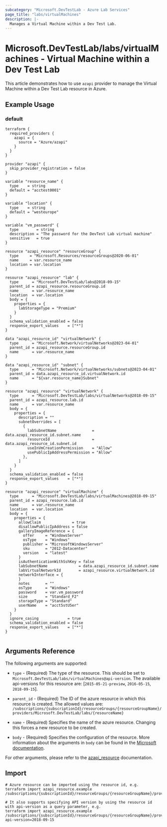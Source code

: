```yaml
---
subcategory: "Microsoft.DevTestLab - Azure Lab Services"
page_title: "labs/virtualMachines"
description: |-
  Manages a Virtual Machine within a Dev Test Lab.
---
```


# Microsoft.DevTestLab/labs/virtualMachines - Virtual Machine within a Dev Test Lab

This article demonstrates how to use `azapi` provider to manage the Virtual Machine within a Dev Test Lab resource in Azure.

## Example Usage

### default

```hcl
terraform {
  required_providers {
    azapi = {
      source = "Azure/azapi"
    }
  }
}

provider "azapi" {
  skip_provider_registration = false
}

variable "resource_name" {
  type    = string
  default = "acctest0001"
}

variable "location" {
  type    = string
  default = "westeurope"
}

variable "vm_password" {
  type        = string
  description = "The password for the DevTest Lab virtual machine"
  sensitive   = true
}

resource "azapi_resource" "resourceGroup" {
  type     = "Microsoft.Resources/resourceGroups@2020-06-01"
  name     = var.resource_name
  location = var.location
}

resource "azapi_resource" "lab" {
  type      = "Microsoft.DevTestLab/labs@2018-09-15"
  parent_id = azapi_resource.resourceGroup.id
  name      = var.resource_name
  location  = var.location
  body = {
    properties = {
      labStorageType = "Premium"
    }
  }
  schema_validation_enabled = false
  response_export_values    = ["*"]
}

data "azapi_resource_id" "virtualNetwork" {
  type      = "Microsoft.Network/virtualNetworks@2023-04-01"
  parent_id = azapi_resource.resourceGroup.id
  name      = var.resource_name
}

data "azapi_resource_id" "subnet" {
  type      = "Microsoft.Network/virtualNetworks/subnets@2023-04-01"
  parent_id = data.azapi_resource_id.virtualNetwork.id
  name      = "${var.resource_name}Subnet"
}

resource "azapi_resource" "virtualNetwork" {
  type      = "Microsoft.DevTestLab/labs/virtualNetworks@2018-09-15"
  parent_id = azapi_resource.lab.id
  name      = var.resource_name
  body = {
    properties = {
      description = ""
      subnetOverrides = [
        {
          labSubnetName                = data.azapi_resource_id.subnet.name
          resourceId                   = data.azapi_resource_id.subnet.id
          useInVmCreationPermission    = "Allow"
          usePublicIpAddressPermission = "Allow"
        },
      ]
    }
  }
  schema_validation_enabled = false
  response_export_values    = ["*"]
}

resource "azapi_resource" "virtualMachine" {
  type      = "Microsoft.DevTestLab/labs/virtualMachines@2018-09-15"
  parent_id = azapi_resource.lab.id
  name      = var.resource_name
  location  = var.location
  body = {
    properties = {
      allowClaim              = true
      disallowPublicIpAddress = false
      galleryImageReference = {
        offer     = "WindowsServer"
        osType    = "Windows"
        publisher = "MicrosoftWindowsServer"
        sku       = "2012-Datacenter"
        version   = "latest"
      }
      isAuthenticationWithSshKey = false
      labSubnetName              = data.azapi_resource_id.subnet.name
      labVirtualNetworkId        = azapi_resource.virtualNetwork.id
      networkInterface = {
      }
      notes       = ""
      osType      = "Windows"
      password    = var.vm_password
      size        = "Standard_F2"
      storageType = "Standard"
      userName    = "acct5stU5er"
    }
  }
  ignore_casing             = true
  schema_validation_enabled = false
  response_export_values    = ["*"]
}


```



## Arguments Reference

The following arguments are supported:

* `type` - (Required) The type of the resource. This should be set to `Microsoft.DevTestLab/labs/virtualMachines@api-version`. The available api-versions for this resource are: [`2015-05-21-preview`, `2016-05-15`, `2018-09-15`].

* `parent_id` - (Required) The ID of the azure resource in which this resource is created. The allowed values are:  
  `/subscriptions/{subscriptionId}/resourceGroups/{resourceGroupName}/providers/Microsoft.DevTestLab/labs/{resourceName}`

* `name` - (Required) Specifies the name of the azure resource. Changing this forces a new resource to be created.

* `body` - (Required) Specifies the configuration of the resource. More information about the arguments in `body` can be found in the [Microsoft documentation](https://learn.microsoft.com/en-us/azure/templates/Microsoft.DevTestLab/labs/virtualMachines?pivots=deployment-language-terraform).

For other arguments, please refer to the [azapi_resource](https://registry.terraform.io/providers/Azure/azapi/latest/docs/resources/resource) documentation.

## Import

 ```shell
 # Azure resource can be imported using the resource id, e.g.
 terraform import azapi_resource.example /subscriptions/{subscriptionId}/resourceGroups/{resourceGroupName}/providers/Microsoft.DevTestLab/labs/{resourceName}/virtualMachines/{resourceName}
 
 # It also supports specifying API version by using the resource id with api-version as a query parameter, e.g.
 terraform import azapi_resource.example /subscriptions/{subscriptionId}/resourceGroups/{resourceGroupName}/providers/Microsoft.DevTestLab/labs/{resourceName}/virtualMachines/{resourceName}?api-version=2018-09-15
 ```
